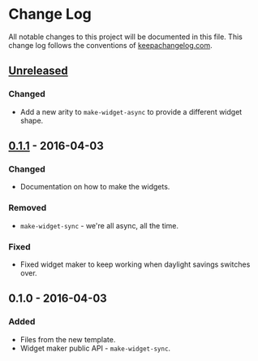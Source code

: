 # Change Log
All notable changes to this project will be documented in this file. This change log follows the conventions of [keepachangelog.com](http://keepachangelog.com/).

## [Unreleased]
### Changed
- Add a new arity to `make-widget-async` to provide a different widget shape.

## [0.1.1] - 2016-04-03
### Changed
- Documentation on how to make the widgets.

### Removed
- `make-widget-sync` - we're all async, all the time.

### Fixed
- Fixed widget maker to keep working when daylight savings switches over.

## 0.1.0 - 2016-04-03
### Added
- Files from the new template.
- Widget maker public API - `make-widget-sync`.

[Unreleased]: https://github.com/your-name/accounter/compare/0.1.1...HEAD
[0.1.1]: https://github.com/your-name/accounter/compare/0.1.0...0.1.1
